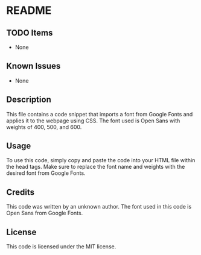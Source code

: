 # README

## TODO Items
- None

## Known Issues
- None

## Description
This file contains a code snippet that imports a font from Google Fonts and applies it to the webpage using CSS. The font used is Open Sans with weights of 400, 500, and 600. 

## Usage
To use this code, simply copy and paste the code into your HTML file within the head tags. Make sure to replace the font name and weights with the desired font from Google Fonts. 

## Credits
This code was written by an unknown author. The font used in this code is Open Sans from Google Fonts. 

## License
This code is licensed under the MIT license.